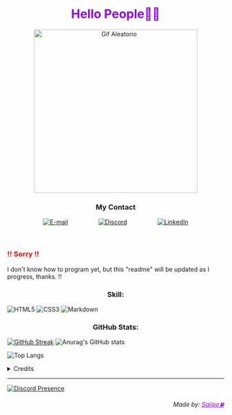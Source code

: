 
<header>

<h1 align="center"> <span style="color:#8e09db">Hello People👋🤭</span> </h1>

<div align="center"><img height="380em" src="https://media.tenor.com/BrNtIejIcXUAAAAd/pixel-art.gif" alt="Gif Aleatorio">
</div>

<h3 align="center"> My Contact </h3>

<p align="center">
<a style="margin: 33.3px" href="mailto:itauandejesus@gmail.com">
<img src="https://img.shields.io/badge/-email-020114?style=for-the-badge&amp;logo=microsoft-outlook&amp;logoColor=8e09db&amp;color:FFF" alt="E-mail"></a>
<a style="margin: 33.3px" href="https://discord.com/users/854166321487151145"><img src="https://img.shields.io/badge/Discord-000?style=for-the-badge&amp;logo=discord&amp;logoColor=8e09db&amp;color:FFF" alt="Discord"></a>
<a style="margin: 33.3px" href="https://www.linkedin.com/in/itauan"><img src="https://img.shields.io/badge/-LinkedIn-020114?style=for-the-badge&amp;logo=linkedin&amp;logoColor=8e09db&amp;color:FFF" alt="LinkedIn"></a>
    </p>

</header>

<article>

<!--Continued-->

<h3> <div  style="color: #ff0011"> ‼️ Sorry ‼️ </div> </h3> 
I don't know how to program yet, but this "readme" will be updated as I progress, thanks. ‼️
</article>

<h3 align="center"> Skill:</h3>

![HTML5](https://img.shields.io/badge/HTML5-000?style=for-the-badge&logo=html5)
![CSS3](https://img.shields.io/badge/CSS3-000?style=for-the-badge&logo=css3&logoColor=264CE4)
![Markdown](https://img.shields.io/badge/Markdown-000?style=for-the-badge&logo=markdown)


<h3 align="center"> GitHub Stats:</h3>

[![GitHub Streak](https://streak-stats.demolab.com/?user=Saiipe&theme=midnight-purple&background=000&border=30A3DC&dates=FFF)](https://git.io/streak-stats)
![Anurag's GitHub stats](https://github-readme-stats.vercel.app/api?username=saiipe&theme=midnight-purple&show_icons=true)

![Top Langs](https://github-readme-stats-git-masterrstaa-rickstaa.vercel.app/api/top-langs/?username=saiipe&bg_color=000&border_color=30A3DC&title_color=E94D5F&text_color=FFF)

<details align="left">
  <summary>Credits</summary> 
  - Structure by <a href="https://github.com/elidianaandrade/dio-lab-open-source/tree/main">Dio-lab</a>
  <br>
  - Reference by <a href="https://github.com/felipeAguiarCode#--hello-world-">FelipeAguiarCode</a>
  <br>
   - Great help by <a href="chat.openai.com/?">Chat GPT</a>
  <br>
   - Discord Presence by <a href="https://github.com/cnrad/lanyard-profile-readme">cnrad</a>
  <br>
</details>

***
<a>

[![Discord Presence](https://lanyard.cnrad.dev/api/854166321487151145)](https://discord.com/users/854166321487151145)

<footer> <h6 align="right"> Made by: <a href="https://github.com/saiipe" style="color: #8e09db ">Saiipe🍀</a> </h6> </footer>


